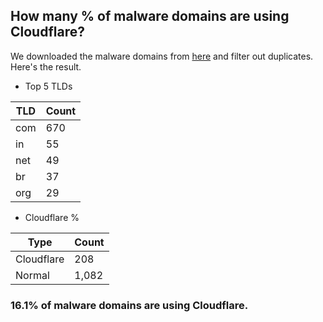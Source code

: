 ## How many % of malware domains are using Cloudflare?


We downloaded the malware domains from [here](https://urlhaus.abuse.ch) and filter out duplicates.
Here's the result.


[//]: # (start replacement)


- Top 5 TLDs

| TLD | Count |
| --- | --- |
| com | 670 |
| in | 55 |
| net | 49 |
| br | 37 |
| org | 29 |


- Cloudflare %

| Type | Count |
| --- | --- |
| Cloudflare | 208 |
| Normal | 1,082 |


### 16.1% of malware domains are using Cloudflare.